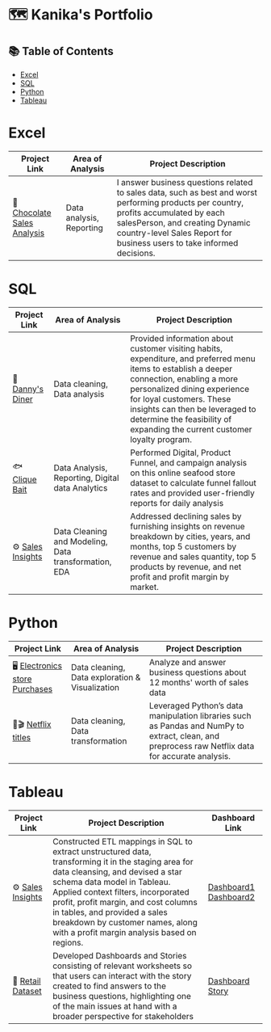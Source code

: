 # 🗺 Kanika's Portfolio

## 📚 Table of Contents
- [Excel](#Excel)
- [SQL](#SQL)
- [Python](#Python)
- [Tableau](#Tableau)

# Excel

| Project Link | Area of Analysis | Project Description | 
|---|---|---|
| 🍫 [Chocolate Sales Analysis](https://github.com/Kanikamittal99/Excel-DataAnalysis/tree/master/ChocolateSalesAnalysis) | Data analysis, Reporting | I answer business questions related to sales data, such as best and worst performing products per country, profits accumulated by each salesPerson, and creating Dynamic country-level Sales Report for business users to take informed decisions. | 



# SQL

| Project Link | Area of Analysis | Project Description | 
|---|---|---|
| 🍜 [Danny's Diner](https://github.com/Kanikamittal99/8-week-sql-challenge/blob/main/Dannys_diner/README.md) | Data cleaning, Data analysis | Provided information about customer visiting habits, expenditure, and preferred menu items to establish a deeper connection, enabling a more personalized dining experience for loyal customers. These insights can then be leveraged to determine the feasibility of expanding the current customer loyalty program. | 
| 🐟 [Clique Bait](https://github.com/Kanikamittal99/8-week-sql-challenge/blob/main/Clique%20Bait/README.md) | Data Analysis, Reporting, Digital data Analytics | Performed Digital, Product Funnel, and campaign analysis on this online seafood store dataset to calculate funnel fallout rates and provided user-friendly reports for daily analysis | 
| ⚙️ [Sales Insights](https://github.com/Kanikamittal99/SalesInsights_SQL_Tableau/blob/master/Sales%20Insights/README.md) | Data Cleaning and Modeling, Data transformation, EDA | Addressed declining sales by furnishing insights on revenue breakdown by cities, years, and months, top 5 customers by revenue and sales quantity, top 5 products by revenue, and net profit and profit margin by market. | 

# Python

| Project Link | Area of Analysis | Project Description | 
|---|---|---|
| 🖥️ [Electronics store Purchases](https://github.com/Kanikamittal99/Electronics_Store_Purchases/blob/main/README.md) | Data cleaning, Data exploration & Visualization |Analyze and answer business questions about 12 months' worth of sales data| 
| 🍿🎬 [Netflix titles](https://github.com/Kanikamittal99/Netflix_Data_cleaning/blob/master/README.md) | Data cleaning, Data transformation | Leveraged Python’s data manipulation libraries such as Pandas and NumPy to extract, clean, and preprocess raw Netflix data for accurate analysis.| 

# Tableau

| Project Link | Project Description | Dashboard Link |
|---|---|---|
| ⚙️ [Sales Insights](https://github.com/Kanikamittal99/SalesInsights_SQL_Tableau/blob/master/Sales%20Insights/README.md) | Constructed ETL mappings in SQL to extract unstructured data, transforming it in the staging area for data cleansing, and devised a star schema data model in Tableau. Applied context filters, incorporated profit, profit margin, and cost columns in tables, and provided a sales breakdown by customer names, along with a profit margin analysis based on regions. | [Dashboard1](https://public.tableau.com/views/SalesInsightsforQubixHardwarev1/Dashboard-RevenueAnalysis?:language=en-US&:display_count=n&:origin=viz_share_link) [Dashboard2](https://public.tableau.com/views/SalesInsightsforQubixHardware/Dashboard-ProfitAnalysis?:language=en-US&:display_count=n&:origin=viz_share_link) |
| 🛒 [Retail Dataset](https://github.com/Kanikamittal99/Retail-Data-Analysis/blob/main/README.md) | Developed Dashboards and Stories consisting of relevant worksheets so that users can interact with the story created to find answers to the business questions, highlighting one of the main issues at hand with a broader perspective for stakeholders | [Dashboard](https://public.tableau.com/views/SalesAnalysisDashboard_16874593005610/Dashboard1?:language=en-US&:display_count=n&:origin=viz_share_link) [Story](https://public.tableau.com/views/SuperstoreCaseStudy_16876991442130/AllRegionsProfitAnalysis?:language=en-US&:display_count=n&:origin=viz_share_link) |
